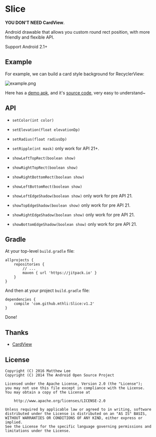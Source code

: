 Slice
===

**YOU DON'T NEED CardView**.

Android drawable that allows you custom round rect position, with more friendly and flexible API. 

Support Android 2.1+

## Example

For example, we can build a card style background for RecyclerView:

![example.png](./example.png "example.png")

Here has a [demo apk](https://github.com/mthli/Slice/releases/download/v1.2/SliceDemo.1.2.apk "SliceDemo.1.2.apk"), and it's [source code](https://github.com/mthli/Slice/tree/master/app "SliceDemo.1.2.apk's source code"), very easy to understand~

## API

 - `setColor(int color)`
 
 - `setElevation(float elevationDp)`
 
 - `setRadius(float radiusDp)`
 
 - `setRipple(int mask)` only work for API 21+.
 
 - `showLeftTopRect(boolean show)`
 
 - `showRightTopRect(boolean show)`
 
 - `showRightBottomRect(boolean show)`
 
 - `showLeftBottomRect(boolean show)`
 
 - `showLeftEdgeShadow(boolean show)` only work for pre API 21.
 
 - `showTopEdgeShadow(boolean show)` only work for pre API 21.
 
 - `showRightEdgeShadow(boolean show)` only work for pre API 21.
 
 - `showBottomEdgeShadow(boolean show)` only work for pre API 21.
 
## Gradle

At your top-level `build.gradle` file:

    allprojects {
        repositories {
            // ...
            maven { url 'https://jitpack.io' }
        }
    }
    
And then at your project `build.gradle` file:

    dependencies {
        compile 'com.github.mthli:Slice:v1.2'
    }

Done!

## Thanks

 - [CardView](https://www.google.com/url?sa=t&rct=j&q=&esrc=s&source=web&cd=1&cad=rja&uact=8&ved=0ahUKEwicgMb484rKAhUhJaYKHQG9AS0QFggfMAA&url=http%3A%2F%2Fdeveloper.android.com%2Freference%2Fandroid%2Fsupport%2Fv7%2Fwidget%2FCardView.html&usg=AFQjCNGAnZUJaZn0kcQuGn6tnrTfsYfTWw&sig2=3NybbX-R_8BWSq_XFxdzjg "CardView | Android Developers")

## License

    Copyright (C) 2016 Matthew Lee
    Copyright (C) 2014 The Android Open Source Project

    Licensed under the Apache License, Version 2.0 (the "License");
    you may not use this file except in compliance with the License.
    You may obtain a copy of the License at

        http://www.apache.org/licenses/LICENSE-2.0

    Unless required by applicable law or agreed to in writing, software
    distributed under the License is distributed on an "AS IS" BASIS,
    WITHOUT WARRANTIES OR CONDITIONS OF ANY KIND, either express or implied.
    See the License for the specific language governing permissions and
    limitations under the License.
